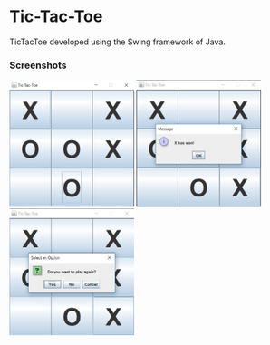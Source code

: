# Tic-Tac-Toe
TicTacToe developed using the Swing framework of Java.

### Screenshots
<img src="/screenshots/play.jpg" width="220"> <img src="/screenshots/xwon.jpg" width="220"> <img src="/screenshots/playagain.jpg" width="220">
